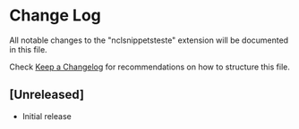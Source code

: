 # Change Log

All notable changes to the "nclsnippetsteste" extension will be documented in this file.

Check [Keep a Changelog](http://keepachangelog.com/) for recommendations on how to structure this file.

## [Unreleased]

- Initial release
